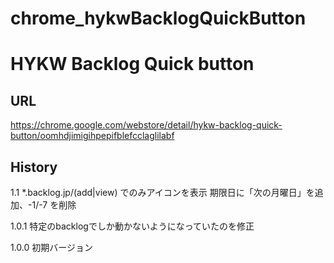 chrome_hykwBacklogQuickButton
=============================

# HYKW Backlog Quick button
## URL
https://chrome.google.com/webstore/detail/hykw-backlog-quick-button/oomhdjimigihpepifblefcclaglilabf

## History

1.1
    *.backlog.jp/(add|view) でのみアイコンを表示
    期限日に「次の月曜日」を追加、-1/-7 を削除

1.0.1
    特定のbacklogでしか動かないようになっていたのを修正

1.0.0
    初期バージョン
